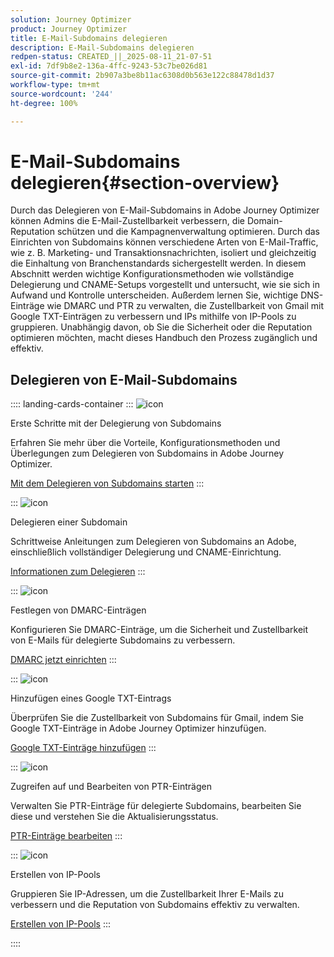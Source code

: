 ```yaml
---
solution: Journey Optimizer
product: Journey Optimizer
title: E-Mail-Subdomains delegieren
description: E-Mail-Subdomains delegieren
redpen-status: CREATED_||_2025-08-11_21-07-51
exl-id: 7df9b8e2-136a-4ffc-9243-53c7be026d81
source-git-commit: 2b907a3be8b11ac6308d0b563e122c88478d1d37
workflow-type: tm+mt
source-wordcount: '244'
ht-degree: 100%

---
```


# E-Mail-Subdomains delegieren{#section-overview}

Durch das Delegieren von E-Mail-Subdomains in Adobe Journey Optimizer können Admins die E-Mail-Zustellbarkeit verbessern, die Domain-Reputation schützen und die Kampagnenverwaltung optimieren. Durch das Einrichten von Subdomains können verschiedene Arten von E-Mail-Traffic, wie z. B. Marketing- und Transaktionsnachrichten, isoliert und gleichzeitig die Einhaltung von Branchenstandards sichergestellt werden. In diesem Abschnitt werden wichtige Konfigurationsmethoden wie vollständige Delegierung und CNAME-Setups vorgestellt und untersucht, wie sie sich in Aufwand und Kontrolle unterscheiden. Außerdem lernen Sie, wichtige DNS-Einträge wie DMARC und PTR zu verwalten, die Zustellbarkeit von Gmail mit Google TXT-Einträgen zu verbessern und IPs mithilfe von IP-Pools zu gruppieren. Unabhängig davon, ob Sie die Sicherheit oder die Reputation optimieren möchten, macht dieses Handbuch den Prozess zugänglich und effektiv.

## Delegieren von E-Mail-Subdomains

:::: landing-cards-container
:::
![icon](https://cdn.experienceleague.adobe.com/icons/circle-play.svg)

Erste Schritte mit der Delegierung von Subdomains

Erfahren Sie mehr über die Vorteile, Konfigurationsmethoden und Überlegungen zum Delegieren von Subdomains in Adobe Journey Optimizer.

[Mit dem Delegieren von Subdomains starten](../using/configuration/about-subdomain-delegation.md)
:::

:::
![icon](https://cdn.experienceleague.adobe.com/icons/gear.svg)

Delegieren einer Subdomain

Schrittweise Anleitungen zum Delegieren von Subdomains an Adobe, einschließlich vollständiger Delegierung und CNAME-Einrichtung.

[Informationen zum Delegieren](../using/configuration/delegate-subdomain.md)
:::

:::
![icon](https://cdn.experienceleague.adobe.com/icons/shield-halved.svg)

Festlegen von DMARC-Einträgen

Konfigurieren Sie DMARC-Einträge, um die Sicherheit und Zustellbarkeit von E-Mails für delegierte Subdomains zu verbessern.

[DMARC jetzt einrichten](../using/configuration/dmarc-record.md)
:::

:::
![icon](https://cdn.experienceleague.adobe.com/icons/bullseye.svg)

Hinzufügen eines Google TXT-Eintrags

Überprüfen Sie die Zustellbarkeit von Subdomains für Gmail, indem Sie Google TXT-Einträge in Adobe Journey Optimizer hinzufügen.

[Google TXT-Einträge hinzufügen](../using/configuration/google-txt.md)
:::

:::
![icon](https://cdn.experienceleague.adobe.com/icons/code-branch.svg)

Zugreifen auf und Bearbeiten von PTR-Einträgen

Verwalten Sie PTR-Einträge für delegierte Subdomains, bearbeiten Sie diese und verstehen Sie die Aktualisierungsstatus.

[PTR-Einträge bearbeiten](../using/configuration/ptr-records.md)
:::

:::
![icon](https://cdn.experienceleague.adobe.com/icons/list-check.svg)

Erstellen von IP-Pools

Gruppieren Sie IP-Adressen, um die Zustellbarkeit Ihrer E-Mails zu verbessern und die Reputation von Subdomains effektiv zu verwalten.

[Erstellen von IP-Pools](../using/configuration/ip-pools.md)
:::

::::

